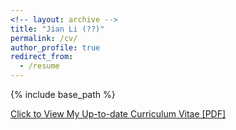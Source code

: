 ```yaml
---
<!-- layout: archive -->
title: "Jian Li (??)"
permalink: /cv/
author_profile: true
redirect_from:
  - /resume
---
```


{% include base_path %}

[Click to View My Up-to-date Curriculum Vitae [PDF]](http://superlj666.github.io/files/lijian_cv.pdf)
